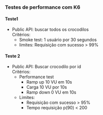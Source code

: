 ### Testes de performance com K6

#### Teste1
* Public API: buscar todos os crocodilos </br>
Critérios:
  * Smoke test: 1 usuário por 30 segundos
  * limites: Requisição com sucesso > 99%

#### Teste 2
* Public API: Buscar crocodilo por id </br> 
Critérios:
  * Performance test
    * Ramp up 10 VU em 10s
    * Carga 10 VU por 10s
    * Ramp down 0 VU em 10s
  * Limites:
    * Requisição com sucesso > 95%
    * Tempo requisição p(90) < 200


